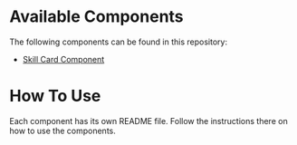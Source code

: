 # Available Components

The following components can be found in this repository:

- [Skill Card Component](./website-card-component/README.md)

# How To Use

Each component has its own README file. Follow the instructions there on how to use the components.
